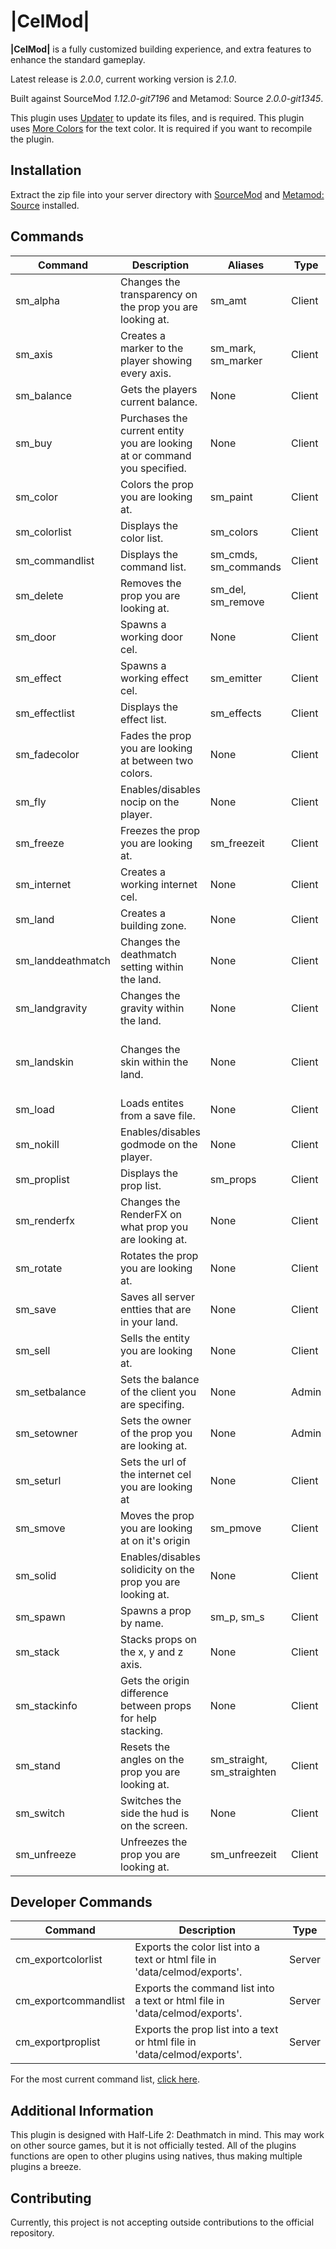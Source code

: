 # |CelMod|

**|CelMod|** is a fully customized building experience, and extra features to enhance the standard gameplay.

Latest release is *2.0.0*, current working version is *2.1.0*.

Built against SourceMod *1.12.0-git7196* and Metamod: Source *2.0.0-git1345*.

This plugin uses [Updater](https://github.com/rockzehh/updater) to update its files, and is required.
This plugin uses [More Colors](https://forums.alliedmods.net/showthread.php?t=185016) for the text color. It is required if you want to recompile the plugin.

## Installation

Extract the zip file into your server directory with [SourceMod](https://www.sourcemod.net/) and [Metamod: Source](https://www.sourcemm.net/) installed.

## Commands
Command | Description | Aliases | Type | Extra
--- | --- | --- | --- | ---
sm_alpha|Changes the transparency on the prop you are looking at.|sm_amt|Client|
sm_axis|Creates a marker to the player showing every axis.|sm_mark, sm_marker|Client|
sm_balance|Gets the players current balance.|None|Client|
sm_buy|Purchases the current entity you are looking at or command you specified.|None|Client|
sm_color|Colors the prop you are looking at.|sm_paint|Client|
sm_colorlist|Displays the color list.|sm_colors|Client|[Color List](https://celmod.rockzehh.net/colors.html)
sm_commandlist|Displays the command list.|sm_cmds, sm_commands|Client|[Command List](https://celmod.rockzehh.net/cmds.html)
sm_delete|Removes the prop you are looking at.|sm_del, sm_remove|Client|
sm_door|Spawns a working door cel.|None|Client|
sm_effect|Spawns a working effect cel.|sm_emitter|Client|
sm_effectlist|Displays the effect list.|sm_effects|Client|[Effects List](https://celmod.rockzehh.net/effects.html)
sm_fadecolor|Fades the prop you are looking at between two colors.|None|Client|
sm_fly|Enables/disables nocip on the player.|None|Client|
sm_freeze|Freezes the prop you are looking at.|sm_freezeit|Client|
sm_internet|Creates a working internet cel.|None|Client|
sm_land|Creates a building zone.|None|Client|
sm_landdeathmatch|Changes the deathmatch setting within the land.|None|Client|
sm_landgravity|Changes the gravity within the land.|None|Client|
sm_landskin|Changes the skin within the land.|None|Client|This command currently doesn't work.
sm_load|Loads entites from a save file.|None|Client|
sm_nokill|Enables/disables godmode on the player.|None|Client|
sm_proplist|Displays the prop list.|sm_props|Client|[Prop List](https://celmod.rockzehh.net/props.html)
sm_renderfx|Changes the RenderFX on what prop you are looking at.|None|Client|
sm_rotate|Rotates the prop you are looking at.|None|Client|
sm_save|Saves all server entties that are in your land.|None|Client|
sm_sell|Sells the entity you are looking at.|None|Client|
sm_setbalance|Sets the balance of the client you are specifing.|None|Admin|
sm_setowner|Sets the owner of the prop you are looking at.|None|Admin|
sm_seturl|Sets the url of the internet cel you are looking at|None|Client|
sm_smove|Moves the prop you are looking at on it's origin|sm_pmove|Client|
sm_solid|Enables/disables solidicity on the prop you are looking at.|None|Client|
sm_spawn|Spawns a prop by name.|sm_p, sm_s|Client|
sm_stack|Stacks props on the x, y and z axis.|None|Client|
sm_stackinfo|Gets the origin difference between props for help stacking.|None|Client|
sm_stand|Resets the angles on the prop you are looking at.|sm_straight, sm_straighten|Client|
sm_switch|Switches the side the hud is on the screen.|None|Client|
sm_unfreeze|Unfreezes the prop you are looking at.|sm_unfreezeit|Client|

## Developer Commands
Command | Description | Type
--- | --- | ---
cm_exportcolorlist|Exports the color list into a text or html file in 'data/celmod/exports'.|Server
cm_exportcommandlist|Exports the command list into a text or html file in 'data/celmod/exports'.|Server
cm_exportproplist|Exports the prop list into a text or html file in 'data/celmod/exports'.|Server

For the most current command list, [click here](https://raw.githubusercontent.com/rockzehh/celmod/main/addons/sourcemod/data/celmod/exports/commandlist_export.html).

## Additional Information
This plugin is designed with Half-Life 2: Deathmatch in mind. This may work on other source games, but it is not officially tested. All of the plugins functions are open to other plugins using natives, thus making multiple plugins a breeze.

## Contributing
Currently, this project is not accepting outside contributions to the official repository.
